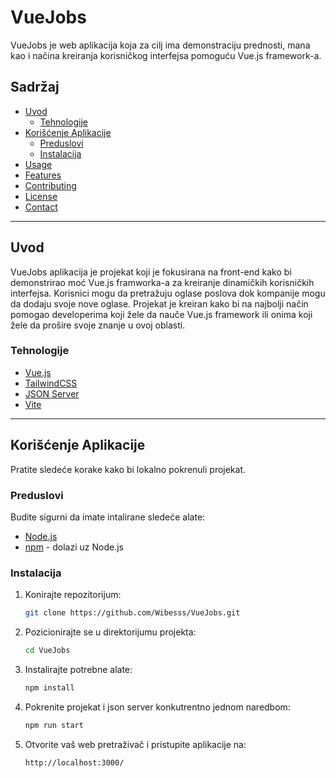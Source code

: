 # VueJobs

VueJobs je web aplikacija koja za cilj ima demonstraciju prednosti, mana kao i načina kreiranja korisničkog interfejsa pomoguću Vue.js framework-a.  

## Sadržaj
- [Uvod](#uvod)
  - [Tehnologije](#tehnologije)
- [Korišćenje Aplikacije](#korišćenje-aplikacije)
  - [Preduslovi](#preduslovi)
  - [Instalacija](#instalacaija)
- [Usage](#usage)
- [Features](#features)
- [Contributing](#contributing)
- [License](#license)
- [Contact](#contact)

---

## Uvod

VueJobs aplikacija je projekat koji je fokusirana na front-end kako bi demonstrirao moć Vue.js framworka-a za kreiranje dinamičkih korisničkih interfejsa. Korisnici mogu da pretražuju oglase poslova dok kompanije mogu da dodaju svoje nove oglase. Projekat je kreiran kako bi na najbolji način pomogao developerima koji žele da nauče Vue.js framework ili onima koji žele da prošire svoje znanje u ovoj oblasti.

### Tehnologije
- [Vue.js](https://vuejs.org/)
- [TailwindCSS](https://tailwindcss.com/)
- [JSON Server](https://github.com/typicode/json-server)
- [Vite](https://vitejs.dev/)

---

## Korišćenje Aplikacije

Pratite sledeće korake kako bi lokalno pokrenuli projekat.

### Preduslovi

Budite sigurni da imate intalirane sledeće alate:
- [Node.js](https://nodejs.org/)
- [npm](https://www.npmjs.com/) - dolazi uz Node.js

### Instalacija

1. Konirajte repozitorijum:
   ```bash
   git clone https://github.com/Wibesss/VueJobs.git

2. Pozicionirajte se u direktorijumu projekta:
   ```bash
   cd VueJobs

3. Instalirajte potrebne alate:
   ```bash
   npm install

4. Pokrenite projekat i json server konkutrentno jednom naredbom:
   ```bash
   npm run start
5. Otvorite vaš web pretraživač i pristupite aplikacije na:
   ```bash
   http://localhost:3000/
